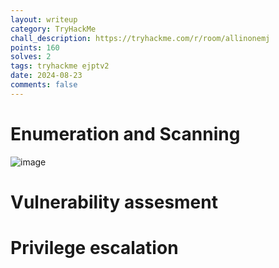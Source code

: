 ```yaml
---
layout: writeup
category: TryHackMe
chall_description: https://tryhackme.com/r/room/allinonemj
points: 160
solves: 2
tags: tryhackme ejptv2
date: 2024-08-23
comments: false
---
```


# Enumeration and Scanning

![image](https://github.com/user-attachments/assets/197fa6d1-b90b-40b4-9b3c-af2cd5b40bbc)

# Vulnerability assesment

# Privilege escalation
